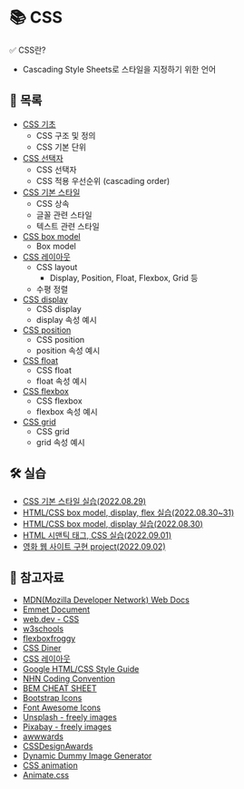 # 📚 CSS

✅ CSS란?

- Cascading Style Sheets로 스타일을 지정하기 위한 언어



## 📃 목록

- [CSS 기초](https://github.com/hyejinny97/TIL/blob/master/CSS/base.md)
  - CSS 구조 및 정의
  - CSS 기본 단위
- [CSS 선택자](https://github.com/hyejinny97/TIL/blob/master/CSS/selector.md)
  - CSS 선택자
  - CSS 적용 우선순위 (cascading order)
- [CSS 기본 스타일](https://github.com/hyejinny97/TIL/blob/master/CSS/text_style.md)
  - CSS 상속
  - 글꼴 관련 스타일
  - 텍스트 관련 스타일
- [CSS box model](https://github.com/hyejinny97/TIL/blob/master/CSS/box_model.md)
  - Box model
- [CSS 레이아웃](https://github.com/hyejinny97/TIL/blob/master/CSS/layout.md)
  - CSS layout
    - Display, Position, Float, Flexbox, Grid 등
  - 수평 정렬
- [CSS display](https://github.com/hyejinny97/TIL/blob/master/CSS/display.md)
  - CSS display
  - display 속성 예시
- [CSS position](https://github.com/hyejinny97/TIL/blob/master/CSS/position.md)
  - CSS position
  - position 속성 예시
- [CSS float](https://github.com/hyejinny97/TIL/blob/master/CSS/float.md)
  - CSS float
  - float 속성 예시
- [CSS flexbox](https://github.com/hyejinny97/TIL/blob/master/CSS/flexbox.md)
  - CSS flexbox
  - flexbox 속성 예시
- [CSS grid](https://github.com/hyejinny97/TIL/blob/master/CSS/grid.md)
  - CSS grid
  - grid 속성 예시



## 🛠 실습
- [CSS 기본 스타일 실습(2022.08.29)](https://github.com/hyejinny97/TIL/blob/master/CSS/practice/practice_01)
- [HTML/CSS box model, display, flex 실습(2022.08.30~31)](https://github.com/hyejinny97/TIL/blob/master/CSS/practice/practice_02)
- [HTML/CSS box model, display 실습(2022.08.30)](https://github.com/hyejinny97/TIL/blob/master/CSS/practice/practice_03)
- [HTML 시맨틱 태그, CSS 실습(2022.09.01)](https://github.com/hyejinny97/TIL/blob/master/CSS/practice/practice_04)
- [영화 웹 사이트 구현 project(2022.09.02)](https://github.com/hyejinny97/TIL/blob/master/CSS/practice/project_01)



## 🔎 참고자료
- [MDN(Mozilla Developer Network) Web Docs](https://developer.mozilla.org/ko/)
- [Emmet Document](https://docs.emmet.io/cheat-sheet/)
- [web.dev - CSS](https://web.dev/learn/css/)
- [w3schools](https://www.w3schools.com/css/default.asp)
- [flexboxfroggy](https://flexboxfroggy.com/#ko)
- [CSS Diner](https://flukeout.github.io/)
- [CSS 레이아웃](https://ko.learnlayout.com/)
- [Google HTML/CSS Style Guide](https://google.github.io/styleguide/htmlcssguide.html)
- [NHN Coding Convention](https://nuli.navercorp.com/data/convention/NHN_Coding_Conventions_for_Markup_Languages.pdf)
- [BEM CHEAT SHEET](https://9elements.com/bem-cheat-sheet/)
- [Bootstrap Icons](https://icons.getbootstrap.com/)
- [Font Awesome Icons](https://fontawesome.com/icons)
- [Unsplash - freely images](https://unsplash.com/)
- [Pixabay - freely images](https://pixabay.com/ko/)
- [awwwards](https://www.awwwards.com/)
- [CSSDesignAwards](https://www.cssdesignawards.com/)
- [Dynamic Dummy Image Generator](https://dummyimage.com/)
- [CSS animation](https://cssanimation.rocks/)
- [Animate.css](https://animate.style/)